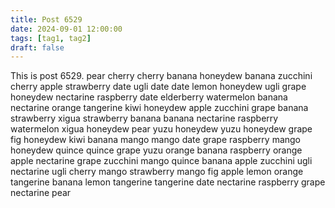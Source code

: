 ```yaml
---
title: Post 6529
date: 2024-09-01 12:00:00
tags: [tag1, tag2]
draft: false
---
```

This is post 6529.
pear
cherry
cherry
banana
honeydew
banana
zucchini
cherry
apple
strawberry
date
ugli
date
date
lemon
honeydew
ugli
grape
honeydew
nectarine
raspberry
date
elderberry
watermelon
banana
nectarine
orange
tangerine
kiwi
honeydew
apple
zucchini
grape
banana
strawberry
xigua
strawberry
banana
banana
nectarine
raspberry
watermelon
xigua
honeydew
pear
yuzu
honeydew
yuzu
honeydew
grape
fig
honeydew
kiwi
banana
mango
mango
date
grape
raspberry
mango
honeydew
quince
quince
grape
yuzu
orange
banana
raspberry
orange
apple
nectarine
grape
zucchini
mango
quince
banana
apple
zucchini
ugli
nectarine
ugli
cherry
mango
strawberry
mango
fig
apple
lemon
orange
tangerine
banana
lemon
tangerine
tangerine
date
nectarine
raspberry
grape
nectarine
pear
